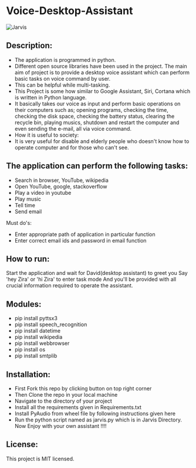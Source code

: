 
# Voice-Desktop-Assistant

![Jarvis](https://github.com/deepshikha9876/Voice-Desktop-Assistant/assets/139794978/1a2846f5-2f36-4ada-bcc0-6136eb2e8f5a)


Description:
------------
- The application is programmed in python.
- Different open source libraries have been used in the project. The main aim of project is to provide a desktop voice assistant which can perform basic tasks on voice command by user. 
- This can be helpful while multi-tasking.
- This Project is some how similar to Google Assistant, Siri, Cortana which is written in Python language.
- It basically takes our voice as input and perform basic operations on their computers such as; opening programs, checking the time, checking the disk space, checking the battery status, clearing the recycle bin, playing musics, shutdown and restart the computer and even sending the e-mail, all via voice command.
- How it is useful to society:
- It is very useful for disable and elderly people who doesn't know how to operate computer and for
those who can't see.

The application can perform the following tasks:
-----------------------------------------------
- Search in browser, YouTube, wikipedia
- Open YouTube, google, stackoverflow
- Play a video in youtube
- Play music
- Tell time
- Send email

Must do's:
- Enter appropriate path of application in particular function
- Enter correct email ids and password in email function

How to run:
------------
Start the application and wait for David(desktop assistant) to greet you
Say 'hey Zira' or 'hi Zira' to enter task mode
And you'll be provided with all crucial information required to operate the assistant.


Modules:
----------
- pip install pyttsx3
- pip install speech_recognition
- pip install datetime
- pip install wikipedia
- pip install webbrowser
- pip install os
- pip install smtplib


Installation:
----------------
- First Fork this repo by clicking button on top right corner
- Then Clone the repo in your local machine
- Navigate to the directory of your project
- Install all the requirements given in Requirements.txt
- Install PyAudio from wheel file by following instructions given here
- Run the python script named as jarvis.py which is in Jarvis Directory.
Now Enjoy with your own assistant !!!!

License:
---------------
This project is MIT licensed.
